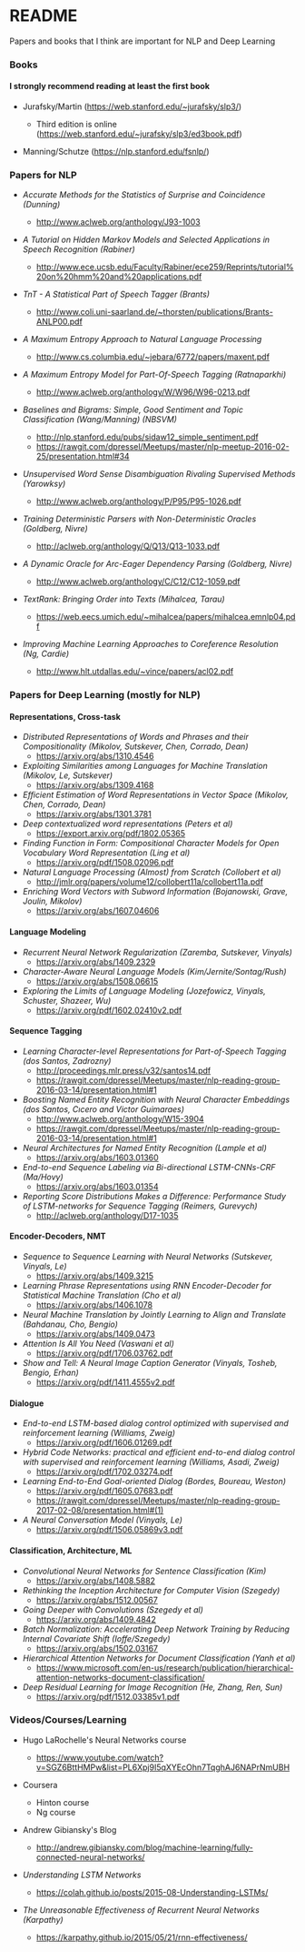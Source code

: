 # README #

Papers and books that I think are important for NLP and Deep Learning

### Books ###

#### I strongly recommend reading at least the first book

- Jurafsky/Martin (https://web.stanford.edu/~jurafsky/slp3/)
  - Third edition is online (https://web.stanford.edu/~jurafsky/slp3/ed3book.pdf)

- Manning/Schutze (https://nlp.stanford.edu/fsnlp/)

### Papers for NLP ###

- _Accurate Methods for the Statistics of Surprise and Coincidence (Dunning)_
  - http://www.aclweb.org/anthology/J93-1003

- _A Tutorial on Hidden Markov Models and Selected Applications in Speech Recognition (Rabiner)_
  - http://www.ece.ucsb.edu/Faculty/Rabiner/ece259/Reprints/tutorial%20on%20hmm%20and%20applications.pdf

- _TnT - A Statistical Part of Speech Tagger (Brants)_
  - http://www.coli.uni-saarland.de/~thorsten/publications/Brants-ANLP00.pdf

- _A Maximum Entropy Approach to Natural Language Processing_
  - http://www.cs.columbia.edu/~jebara/6772/papers/maxent.pdf
  
- _A Maximum Entropy Model for Part-Of-Speech Tagging (Ratnaparkhi)_
  - http://www.aclweb.org/anthology/W/W96/W96-0213.pdf

- _Baselines and Bigrams: Simple, Good Sentiment and Topic Classification (Wang/Manning) (NBSVM)_
  - http://nlp.stanford.edu/pubs/sidaw12_simple_sentiment.pdf
  - https://rawgit.com/dpressel/Meetups/master/nlp-meetup-2016-02-25/presentation.html#34

- _Unsupervised Word Sense Disambiguation Rivaling Supervised Methods (Yarowksy)_
  - http://www.aclweb.org/anthology/P/P95/P95-1026.pdf

- _Training Deterministic Parsers with Non-Deterministic Oracles (Goldberg, Nivre)_
  - http://aclweb.org/anthology/Q/Q13/Q13-1033.pdf

- _A Dynamic Oracle for Arc-Eager Dependency Parsing (Goldberg, Nivre)_
  - http://www.aclweb.org/anthology/C/C12/C12-1059.pdf

- _TextRank: Bringing Order into Texts (Mihalcea, Tarau)_
  - https://web.eecs.umich.edu/~mihalcea/papers/mihalcea.emnlp04.pdf

- _Improving Machine Learning Approaches to Coreference Resolution (Ng, Cardie)_
  - http://www.hlt.utdallas.edu/~vince/papers/acl02.pdf

### Papers for Deep Learning (mostly for NLP) ###

#### Representations, Cross-task

- _Distributed Representations of Words and Phrases and their Compositionality (Mikolov, Sutskever, Chen, Corrado, Dean)_
  - https://arxiv.org/abs/1310.4546
- _Exploiting Similarities among Languages for Machine Translation (Mikolov, Le, Sutskever)_
  - https://arxiv.org/abs/1309.4168
- _Efficient Estimation of Word Representations in Vector Space (Mikolov, Chen, Corrado, Dean)_
  - https://arxiv.org/abs/1301.3781
- _Deep contextualized word representations (Peters et al)_
  - https://export.arxiv.org/pdf/1802.05365
- _Finding Function in Form: Compositional Character Models for Open Vocabulary Word Representation (Ling et al)_
  - https://arxiv.org/pdf/1508.02096.pdf
- _Natural Language Processing (Almost) from Scratch (Collobert et al)_
  - http://jmlr.org/papers/volume12/collobert11a/collobert11a.pdf
- _Enriching Word Vectors with Subword Information (Bojanowski, Grave, Joulin, Mikolov)_
  - https://arxiv.org/abs/1607.04606

#### Language Modeling

- _Recurrent Neural Network Regularization (Zaremba, Sutskever, Vinyals)_
  - https://arxiv.org/abs/1409.2329
- _Character-Aware Neural Language Models (Kim/Jernite/Sontag/Rush)_
  - https://arxiv.org/abs/1508.06615
- _Exploring the Limits of Language Modeling (Jozefowicz, Vinyals, Schuster, Shazeer, Wu)_
  - https://arxiv.org/pdf/1602.02410v2.pdf
#### Sequence Tagging

- _Learning Character-level Representations for Part-of-Speech Tagging (dos Santos, Zadrozny)_
  - http://proceedings.mlr.press/v32/santos14.pdf
  - https://rawgit.com/dpressel/Meetups/master/nlp-reading-group-2016-03-14/presentation.html#1
- _Boosting Named Entity Recognition with Neural Character Embeddings (dos Santos, Cıcero and Victor Guimaraes)_
  - http://www.aclweb.org/anthology/W15-3904
  - https://rawgit.com/dpressel/Meetups/master/nlp-reading-group-2016-03-14/presentation.html#1
- _Neural Architectures for Named Entity Recognition (Lample et al)_
  - https://arxiv.org/abs/1603.01360
- _End-to-end Sequence Labeling via Bi-directional LSTM-CNNs-CRF (Ma/Hovy)_
  - https://arxiv.org/abs/1603.01354
- _Reporting Score Distributions Makes a Difference: Performance Study of LSTM-networks for Sequence Tagging (Reimers, Gurevych)_
  - http://aclweb.org/anthology/D17-1035

#### Encoder-Decoders, NMT

- _Sequence to Sequence Learning with Neural Networks (Sutskever, Vinyals, Le)_
  - https://arxiv.org/abs/1409.3215
- _Learning Phrase Representations using RNN Encoder-Decoder for Statistical Machine Translation (Cho et al)_
  - https://arxiv.org/abs/1406.1078
- _Neural Machine Translation by Jointly Learning to Align and Translate (Bahdanau, Cho, Bengio)_
  - https://arxiv.org/abs/1409.0473
- _Attention Is All You Need (Vaswani et al)_
  - https://arxiv.org/pdf/1706.03762.pdf
- _Show and Tell: A Neural Image Caption Generator (Vinyals, Tosheb, Bengio, Erhan)_
  - https://arxiv.org/pdf/1411.4555v2.pdf

#### Dialogue

- _End-to-end LSTM-based dialog control optimized with supervised and reinforcement learning (Williams, Zweig)_
  - https://arxiv.org/pdf/1606.01269.pdf
- _Hybrid Code Networks: practical and efficient end-to-end dialog control with supervised and reinforcement learning (Williams, Asadi, Zweig)_
  - https://arxiv.org/pdf/1702.03274.pdf
- _Learning End-to-End Goal-oriented Dialog (Bordes, Boureau, Weston)_
  - https://arxiv.org/pdf/1605.07683.pdf
  - https://rawgit.com/dpressel/Meetups/master/nlp-reading-group-2017-02-08/presentation.html#(1)
- _A Neural Conversation Model (Vinyals, Le)_
  - https://arxiv.org/pdf/1506.05869v3.pdf

#### Classification, Architecture, ML

- _Convolutional Neural Networks for Sentence Classification (Kim)_
  - https://arxiv.org/abs/1408.5882
- _Rethinking the Inception Architecture for Computer Vision (Szegedy)_
  - https://arxiv.org/abs/1512.00567
- _Going Deeper with Convolutions (Szegedy et al)_
  - https://arxiv.org/abs/1409.4842
- _Batch Normalization: Accelerating Deep Network Training by Reducing Internal Covariate Shift (Ioffe/Szegedy)_
  - https://arxiv.org/abs/1502.03167
- _Hierarchical Attention Networks for Document Classification (Yanh et al)_
  - https://www.microsoft.com/en-us/research/publication/hierarchical-attention-networks-document-classification/
- _Deep Residual Learning for Image Recognition (He, Zhang, Ren, Sun)_
  - https://arxiv.org/pdf/1512.03385v1.pdf

### Videos/Courses/Learning ###

- Hugo LaRochelle's Neural Networks course
  - https://www.youtube.com/watch?v=SGZ6BttHMPw&list=PL6Xpj9I5qXYEcOhn7TqghAJ6NAPrNmUBH
- Coursera
  - Hinton course
  - Ng course
- Andrew Gibiansky's Blog
  - http://andrew.gibiansky.com/blog/machine-learning/fully-connected-neural-networks/
- _Understanding LSTM Networks_
  - https://colah.github.io/posts/2015-08-Understanding-LSTMs/

- _The Unreasonable Effectiveness of Recurrent Neural Networks (Karpathy)_
  - https://karpathy.github.io/2015/05/21/rnn-effectiveness/